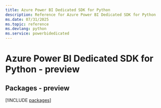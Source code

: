 ```yaml
---
title: Azure Power BI Dedicated SDK for Python
description: Reference for Azure Power BI Dedicated SDK for Python
ms.date: 07/31/2025
ms.topic: reference
ms.devlang: python
ms.service: powerbidedicated
---
```

# Azure Power BI Dedicated SDK for Python - preview
## Packages - preview
[!INCLUDE [packages](power-bi-dedicated-index.md)]